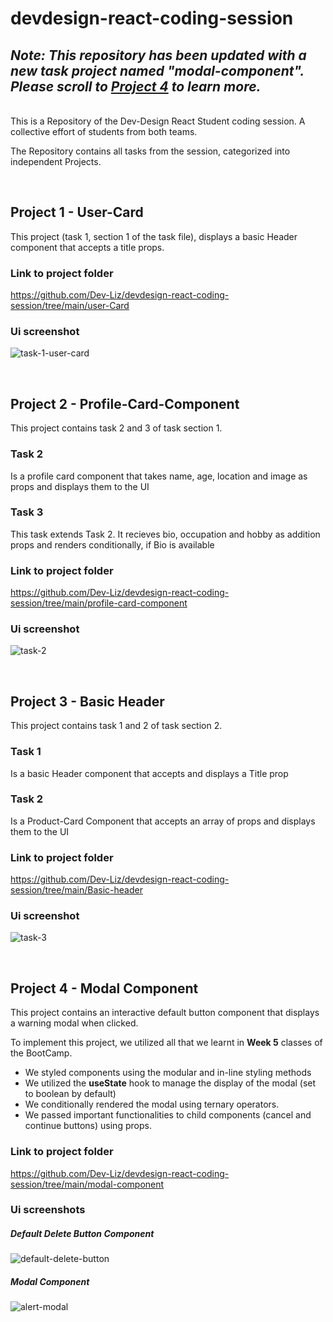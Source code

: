 # devdesign-react-coding-session
## *Note: This repository has been updated with a new task project named "modal-component". Please scroll to [Project 4](https://github.com/Dev-Liz/devdesign-react-coding-session/blob/main/README.md#project-4---modal-component) to learn more.*

<br>
This is a Repository of the Dev-Design React Student coding session. A collective effort of students from both teams.

The Repository contains all tasks from the session, categorized into independent Projects.


<br>

## Project 1 - User-Card
This project (task 1, section 1 of the task file), displays a basic Header component that accepts a title props.

### Link to project folder
https://github.com/Dev-Liz/devdesign-react-coding-session/tree/main/user-Card

### Ui screenshot
![task-1-user-card](https://github.com/user-attachments/assets/7f83cc49-655b-4ec8-b444-d43c38ff3cda)

<br>

## Project 2 - Profile-Card-Component
This project contains task 2 and 3 of task section 1.

### Task 2
Is a profile card component that takes name, age, location and image as props and displays them to the UI

### Task 3
This task extends Task 2. It recieves bio, occupation and hobby as addition props and renders conditionally, if Bio is available

### Link to project folder
https://github.com/Dev-Liz/devdesign-react-coding-session/tree/main/profile-card-component

### Ui screenshot
![task-2](https://github.com/user-attachments/assets/9280f068-ae10-478b-a8e2-2420f3e447b9)


<br>

## Project 3 - Basic Header

This project contains task 1 and 2 of task section 2.

### Task 1
Is a basic Header component that accepts and displays a Title prop

### Task 2
Is a Product-Card Component that accepts an array of props and displays them to the UI

### Link to project folder
https://github.com/Dev-Liz/devdesign-react-coding-session/tree/main/Basic-header

### Ui screenshot
![task-3](https://github.com/user-attachments/assets/3ab1e485-e953-4a69-a0b1-260411160318)


<br>

## Project 4 - Modal Component

This project contains an interactive default button component that displays a warning modal when clicked.

To implement this project, we utilized all that we learnt in **Week 5** classes of the BootCamp.
- We styled components using the modular and in-line styling methods
- We utilized the **useState** hook to manage the display of the modal (set to boolean by default)
- We conditionally rendered the modal using ternary operators.
- We passed important functionalities to child components (cancel and continue buttons) using props.



### Link to project folder
https://github.com/Dev-Liz/devdesign-react-coding-session/tree/main/modal-component

### Ui screenshots
##### Default Delete Button Component
![default-delete-button](https://github.com/user-attachments/assets/61a4d63d-4f36-4469-a633-c952bcfc6b64)

##### Modal Component
![alert-modal](https://github.com/user-attachments/assets/5c415d7c-a1d7-4978-b075-cd3e1e04d39f)



